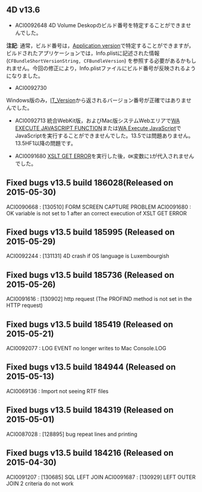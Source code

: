4D v13.6
---

* ACI0092648 4D Volume Deskopのビルド番号を特定することができませんでした。

**注記**: 通常，ビルド番号は，[Application version](http://doc.4d.com/4Dv13/4D/13.5/Application-version.301-1458428.ja.html)で特定することができますが，ビルドされたアプリケーションでは，Info.plistに記述された情報 (```CFBundleShortVersionString, CFBundleVersion```) を参照する必要があるかもしれません。今回の修正により，Info.plistファイルにビルド番号が反映されるようになりました。

* ACI0092730

Windows版のみ，[IT_Version](http://doc.4d.com/4Dv13/4D/13.2/IT-Version.301-1086826.ja.html)から返されるバージョン番号が正確ではありませんでした。

* ACI0092713 統合WebKit版，およびMac版システムWebエリアで[WA EXECUTE JAVASCRIPT FUNCTION](http://doc.4d.com/4Dv13/4D/13.5/WA-EXECUTE-JAVASCRIPT-FUNCTION.301-1457214.ja.html)または[WA Execute JavaScript](http://doc.4d.com/4Dv13/4D/13.5/WA-Execute-JavaScript.301-1457215.ja.html)でJavaScriptを実行することができませんでした。13.5では問題ありません。13.5HF1以降の問題です。
 
* ACI0091680 [XSLT GET ERROR](http://doc.4d.com/4Dv13/4D/13.5/XSLT-GET-ERROR.301-1457286.ja.html)を実行した後，```OK```変数に```1```が代入されませんでした。





Fixed bugs v13.5 build 186028(Released on 2015-05-30)
-----------------------------------------------------
ACI0090668 : [130510] FORM SCREEN CAPTURE PROBLEM
ACI0091680 : OK variable is not set to 1 after an correct execution of XSLT GET ERROR

Fixed bugs v13.5 build 185995 (Released on 2015-05-29)
-----------------------------------------------------
ACI0092244 : [131131] 4D crash if OS language is Luxembourgish

Fixed bugs v13.5 build 185736 (Released on 2015-05-26)
-----------------------------------------------------
ACI0091616 : [130902] http request (The PROFIND method is not set in the HTTP request)

Fixed bugs v13.5 build 185419 (Released on 2015-05-21)
-----------------------------------------------------
ACI0092077 : LOG EVENT no longer writes to Mac Console.LOG

Fixed bugs v13.5 build 184944 (Released on 2015-05-13)
-----------------------------------------------------
ACI0069136 : Import not seeing RTF files

Fixed bugs v13.5 build 184319 (Released on 2015-05-01)
-----------------------------------------------------
ACI0087028 : [128895] bug repeat lines and printing

Fixed bugs v13.5 build 184216 (Released on 2015-04-30)
-----------------------------------------------------
ACI0091207 : [130685] SQL LEFT JOIN
ACI0091687 : [130929] LEFT OUTER JOIN 2 criteria do not work
